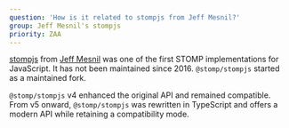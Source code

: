 ```yaml
---
question: 'How is it related to stompjs from Jeff Mesnil?'
group: Jeff Mesnil's stompjs
priority: ZAA
---
```


[stompjs](https://www.npmjs.com/package/stompjs)
from [Jeff Mesnil](http://jmesnil.net/) was one of the first STOMP implementations for JavaScript.
It has not been maintained since 2016. `@stomp/stompjs` started as a maintained fork.

`@stomp/stompjs` v4 enhanced the original API and remained compatible.
From v5 onward, `@stomp/stompjs` was rewritten in TypeScript and offers a modern API while
retaining a compatibility mode.
